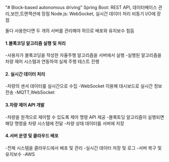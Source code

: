 "# Block-based autonomous driving" 
Spring Boot: REST API, 데이터베이스 관리,보안,트랜잭션에 장점
Node.js: WebSocket, 실시간 데이터 처리 비동기 I/O에 장점

둘다 사용한다면 두 개의 서버를 관리해야 하므로 배포와 유지보수 힘듬

#### 1.블록코딩 알고리즘 실행 및 처리
-사용자가 블록코딩을 작성한 자율주행 알고리즘을 서버에서 실행
-실행된 알고리즘을 차량 제어 시스템과 연동하여 실제 주행 테스트 진행

#### 2. 실시간 데이터 처리
-차량의 센서 데이터를 실시간으로 수집
-WebSocket 이용해 대시보드로 실시간 정보 전송
-MQTT,WebSocket

#### 3.차량 제어 API 개발
-차량을 원격으로 제어할 수 있도록 제어 명령 API 제공
-블록토딩 알고리즘이 실행되면 해당 명령을 차량 시스템에 전달
-차량 상태 데이터를 서버에 저장

#### 4.서버 운영 및 클라우드 배포
-전체 시스템을 클라우드에서 배포 및 관리
-실시간 데이터 저장 및 로그
-서버 복구 및 유지보수
-AWS
